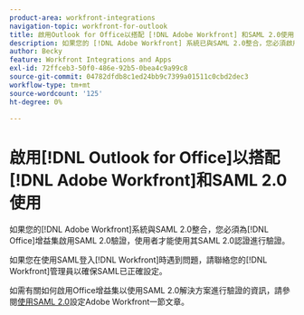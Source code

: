 ```yaml
---
product-area: workfront-integrations
navigation-topic: workfront-for-outlook
title: 啟用Outlook for Office以搭配 [!DNL Adobe Workfront] 和SAML 2.0使用
description: 如果您的 [!DNL Adobe Workfront] 系統已與SAML 2.0整合，您必須啟用Office增益集的SAML 2.0驗證，使用者才能使用其SAML 2.0認證進行驗證。
author: Becky
feature: Workfront Integrations and Apps
exl-id: 72ffceb3-50f0-486e-92b5-0bea4c9a99c8
source-git-commit: 04782dfdb8c1ed24bb9c7399a01511c0cbd2dec3
workflow-type: tm+mt
source-wordcount: '125'
ht-degree: 0%

---
```


# 啟用[!DNL Outlook for Office]以搭配[!DNL Adobe Workfront]和SAML 2.0使用

如果您的[!DNL Adobe Workfront]系統與SAML 2.0整合，您必須為[!DNL Office]增益集啟用SAML 2.0驗證，使用者才能使用其SAML 2.0認證進行驗證。

如果您在使用SAML登入[!DNL Workfront]時遇到問題，請聯絡您的[!DNL Workfront]管理員以確保SAML已正確設定。

如需有關如何啟用Office增益集以使用SAML 2.0解決方案進行驗證的資訊，請參閱[使用SAML 2.0](../../administration-and-setup/add-users/single-sign-on/configure-workfront-saml-2.md)設定Adobe Workfront一節文章。
